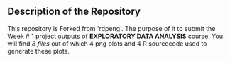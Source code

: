 ## Description of the Repository

This repository is Forked from 'rdpeng'.
The purpose of it to submit the Week # 1 project outputs of **EXPLORATORY DATA ANALYSIS** course.
You will find *8 files* out of which 4 png plots and 4 R sourcecode used to generate these plots.

